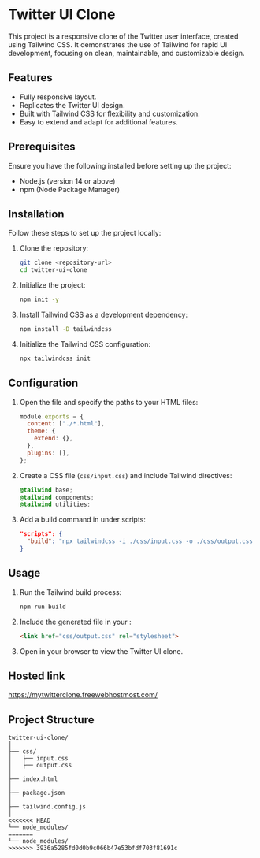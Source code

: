 # Twitter UI Clone

This project is a responsive clone of the Twitter user interface, created using Tailwind CSS. It demonstrates the use of Tailwind for rapid UI development, focusing on clean, maintainable, and customizable design.

## Features

- Fully responsive layout.
- Replicates the Twitter UI design.
- Built with Tailwind CSS for flexibility and customization.
- Easy to extend and adapt for additional features.

## Prerequisites

Ensure you have the following installed before setting up the project:

- Node.js (version 14 or above)
- npm (Node Package Manager)

## Installation

Follow these steps to set up the project locally:

1. Clone the repository:

    ```bash
    git clone <repository-url>
    cd twitter-ui-clone
    ```

2. Initialize the project:

    ```bash
    npm init -y
    ```

3. Install Tailwind CSS as a development dependency:

    ```bash
    npm install -D tailwindcss
    ```

4. Initialize the Tailwind CSS configuration:

    ```bash
    npx tailwindcss init
    ```

## Configuration

1. Open the  file and specify the paths to your HTML files:

    ```javascript
    module.exports = {
      content: ["./*.html"],
      theme: {
        extend: {},
      },
      plugins: [],
    };
    ```

2. Create a CSS file (`css/input.css`) and include Tailwind directives:

    ```css
    @tailwind base;
    @tailwind components;
    @tailwind utilities;
    ```

3. Add a build command in  under scripts:

    ```json
    "scripts": {
      "build": "npx tailwindcss -i ./css/input.css -o ./css/output.css --watch"
    }
    ```

## Usage

1. Run the Tailwind build process:

    ```bash
    npm run build
    ```

2. Include the generated  file in your :

    ```html
    <link href="css/output.css" rel="stylesheet">
    ```

3. Open  in your browser to view the Twitter UI clone.


## Hosted link
https://mytwitterclone.freewebhostmost.com/

## Project Structure

```plaintext
twitter-ui-clone/
│
├── css/
│   ├── input.css
│   ├── output.css
│
├── index.html
│
├── package.json
│
├── tailwind.config.js
│
<<<<<<< HEAD
└── node_modules/
=======
└── node_modules/
>>>>>>> 3936a5285fd0d0b9c066b47e53bfdf703f81691c

